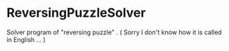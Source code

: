 # ReversingPuzzleSolver
Solver program of "reversing puzzle" . ( Sorry I don't know how it is called in English ... )
